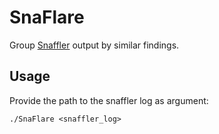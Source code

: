 # SnaFlare

Group [Snaffler](https://github.com/SnaffCon/Snaffler) output by similar findings.

## Usage

Provide the path to the snaffler log as argument:
```
./SnaFlare <snaffler_log>
```